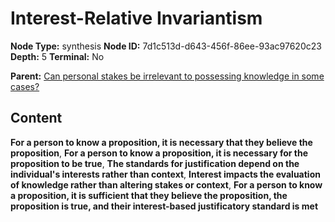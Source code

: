 # Interest-Relative Invariantism

**Node Type:** synthesis
**Node ID:** 7d1c513d-d643-456f-86ee-93ac97620c23
**Depth:** 5
**Terminal:** No

**Parent:** [Can personal stakes be irrelevant to possessing knowledge in some cases?](can-personal-stakes-be-irrelevant-to-possessing-knowledge-in-some-cases-antithesis-3cf7755f-3f42-4396-8104-134258634d19.md)

## Content

**For a person to know a proposition, it is necessary that they believe the proposition**, **For a person to know a proposition, it is necessary for the proposition to be true**, **The standards for justification depend on the individual's interests rather than context**, **Interest impacts the evaluation of knowledge rather than altering stakes or context**, **For a person to know a proposition, it is sufficient that they believe the proposition, the proposition is true, and their interest-based justificatory standard is met**
